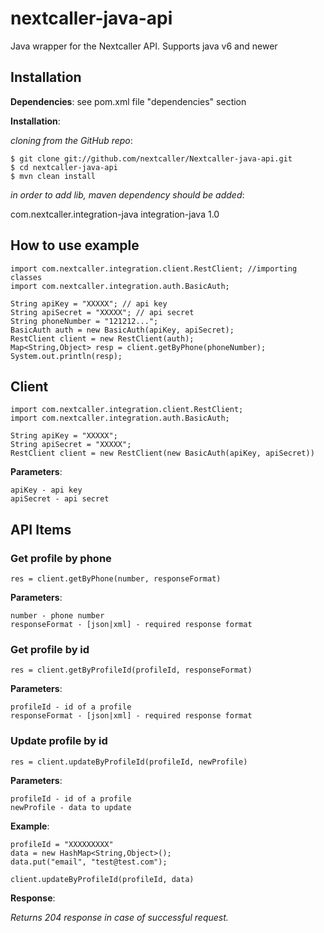 nextcaller-java-api
=====================

Java wrapper for the Nextcaller API.
Supports java v6 and newer


Installation
------------

**Dependencies**: see pom.xml file "dependencies" section

**Installation**:

*cloning from the GitHub repo*:

    $ git clone git://github.com/nextcaller/Nextcaller-java-api.git
    $ cd nextcaller-java-api
    $ mvn clean install

*in order to add lib, maven dependency should be added*:

  <dependency>
      <groupId>com.nextcaller.integration-java</groupId>
      <artifactId>integration-java</artifactId>
      <version>1.0</version>
  </dependency>


How to use example
-------
    import com.nextcaller.integration.client.RestClient; //importing classes
    import com.nextcaller.integration.auth.BasicAuth;

    String apiKey = "XXXXX"; // api key
    String apiSecret = "XXXXX"; // api secret
    String phoneNumber = "121212...";
    BasicAuth auth = new BasicAuth(apiKey, apiSecret);
    RestClient client = new RestClient(auth);
    Map<String,Object> resp = client.getByPhone(phoneNumber);
    System.out.println(resp);


Client
-------------

    import com.nextcaller.integration.client.RestClient;
    import com.nextcaller.integration.auth.BasicAuth;

    String apiKey = "XXXXX";
    String apiSecret = "XXXXX";
    RestClient client = new RestClient(new BasicAuth(apiKey, apiSecret))

**Parameters**:

    apiKey - api key
    apiSecret - api secret


API Items
-------------

### Get profile by phone ###

    res = client.getByPhone(number, responseFormat)

**Parameters**:

    number - phone number
    responseFormat - [json|xml] - required response format

### Get profile by id ###

    res = client.getByProfileId(profileId, responseFormat)

**Parameters**:

    profileId - id of a profile
    responseFormat - [json|xml] - required response format


### Update profile by id ###

    res = client.updateByProfileId(profileId, newProfile)

**Parameters**:

    profileId - id of a profile
    newProfile - data to update

**Example**:

    profileId = "XXXXXXXXX"
    data = new HashMap<String,Object>();
    data.put("email", "test@test.com");

    client.updateByProfileId(profileId, data)

**Response**:

*Returns 204 response in case of successful request.*
